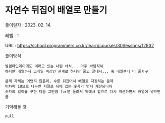 # 자연수 뒤집어 배열로 만들기
풀이일자 : 2023. 02. 14.  
    
레벨 : 1    

URL : https://school.programmers.co.kr/learn/courses/30/lessons/12932  
    
풀이방식    

    발렌타인데이에도 이러고 있는 나란 녀석... 아주 바람직해
    하지만 내일까지 코레일 마감인 관계로 하나만 풀고 끝내자... 흑 내일부터 더 풀자구
    
    문제 자체는 어렵지 않은데, 수를 뒤집어서 배열로 저장하는 문제
    어차피 10으로 나누면 저절로 뒤에 있는 숫자가 먼저 계산되니까
    숫자의 길이를 구한 다음 그만큼 for문 돌려서 뒤에서 앞으로 다시 계산하면서 배열에 넣으면 끝

기억해둘 것  
    
    null
